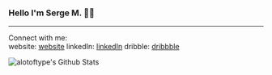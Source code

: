 ### Hello I'm Serge M. 👋🏾


--- 

Connect with me:  
website: [website]
linkedIn: [linkedIn]
dribble: [dribbble]

<img align="left" alt="alotoftype's Github Stats" src="https://github-readme-stats.vercel.app/api?username=alotoftype&show_icons=true&hide_border=true" />
<!--
**alotoftype/alotoftype** is a ✨ _special_ ✨ repository because its `README.md` (this file) appears on your GitHub profile.

Here are some ideas to get you started:

- 🔭 I’m currently working on ...
- 🌱 I’m currently learning ...
- 👯 I’m looking to collaborate on ...
- 🤔 I’m looking for help with ...
- 💬 Ask me about ...
- 📫 How to reach me: ...
- 😄 Pronouns: ...
- ⚡ Fun fact: ...
-->

[website]: https://smjr.us
[linkedIn]: https://www.linkedin.com/in/sergem82/
[twitter]: https://twitter.com/alotoftype
[dribbble]: https://dribbble.com/smjr
